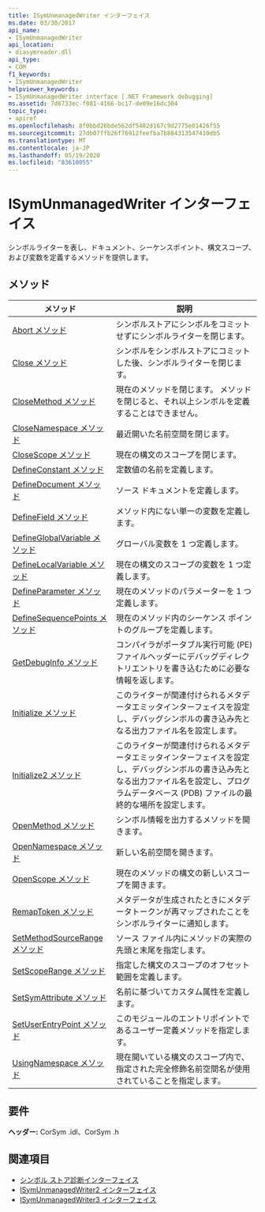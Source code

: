 ```yaml
---
title: ISymUnmanagedWriter インターフェイス
ms.date: 03/30/2017
api_name:
- ISymUnmanagedWriter
api_location:
- diasymreader.dll
api_type:
- COM
f1_keywords:
- ISymUnmanagedWriter
helpviewer_keywords:
- ISymUnmanagedWriter interface [.NET Framework debugging]
ms.assetid: 7d6733ec-f081-4166-bc17-de09e16dc304
topic_type:
- apiref
ms.openlocfilehash: 8f0bbd26bde562df5482d167c9d2775e01426f55
ms.sourcegitcommit: 27db07ffb26f76912feefba7b884313547410db5
ms.translationtype: MT
ms.contentlocale: ja-JP
ms.lasthandoff: 05/19/2020
ms.locfileid: "83610055"
---
```

# <a name="isymunmanagedwriter-interface"></a>ISymUnmanagedWriter インターフェイス
シンボルライターを表し、ドキュメント、シーケンスポイント、構文スコープ、および変数を定義するメソッドを提供します。  
  
## <a name="methods"></a>メソッド  
  
|メソッド|説明|  
|------------|-----------------|  
|[Abort メソッド](isymunmanagedwriter-abort-method.md)|シンボルストアにシンボルをコミットせずにシンボルライターを閉じます。|  
|[Close メソッド](isymunmanagedwriter-close-method.md)|シンボルをシンボルストアにコミットした後、シンボルライターを閉じます。|  
|[CloseMethod メソッド](isymunmanagedwriter-closemethod-method.md)|現在のメソッドを閉じます。 メソッドを閉じると、それ以上シンボルを定義することはできません。|  
|[CloseNamespace メソッド](isymunmanagedwriter-closenamespace-method.md)|最近開いた名前空間を閉じます。|  
|[CloseScope メソッド](isymunmanagedwriter-closescope-method.md)|現在の構文のスコープを閉じます。|  
|[DefineConstant メソッド](isymunmanagedwriter-defineconstant-method.md)|定数値の名前を定義します。|  
|[DefineDocument メソッド](isymunmanagedwriter-definedocument-method.md)|ソース ドキュメントを定義します。|  
|[DefineField メソッド](isymunmanagedwriter-definefield-method.md)|メソッド内にない単一の変数を定義します。|  
|[DefineGlobalVariable メソッド](isymunmanagedwriter-defineglobalvariable-method.md)|グローバル変数を 1 つ定義します。|  
|[DefineLocalVariable メソッド](isymunmanagedwriter-definelocalvariable-method.md)|現在の構文のスコープの変数を 1 つ定義します。|  
|[DefineParameter メソッド](isymunmanagedwriter-defineparameter-method.md)|現在のメソッドのパラメーターを 1 つ定義します。|  
|[DefineSequencePoints メソッド](isymunmanagedwriter-definesequencepoints-method.md)|現在のメソッド内のシーケンス ポイントのグループを定義します。|  
|[GetDebugInfo メソッド](isymunmanagedwriter-getdebuginfo-method.md)|コンパイラがポータブル実行可能 (PE) ファイルヘッダーにデバッグディレクトリエントリを書き込むために必要な情報を返します。|  
|[Initialize メソッド](isymunmanagedwriter-initialize-method.md)|このライターが関連付けられるメタデータエミッタインターフェイスを設定し、デバッグシンボルの書き込み先となる出力ファイル名を設定します。|  
|[Initialize2 メソッド](isymunmanagedwriter-initialize2-method.md)|このライターが関連付けられるメタデータエミッタインターフェイスを設定し、デバッグシンボルの書き込み先となる出力ファイル名を設定し、プログラムデータベース (PDB) ファイルの最終的な場所を設定します。|  
|[OpenMethod メソッド](isymunmanagedwriter-openmethod-method.md)|シンボル情報を出力するメソッドを開きます。|  
|[OpenNamespace メソッド](isymunmanagedwriter-opennamespace-method.md)|新しい名前空間を開きます。|  
|[OpenScope メソッド](isymunmanagedwriter-openscope-method.md)|現在のメソッドの構文の新しいスコープを開きます。|  
|[RemapToken メソッド](isymunmanagedwriter-remaptoken-method.md)|メタデータが生成されたときにメタデータトークンが再マップされたことをシンボルライターに通知します。|  
|[SetMethodSourceRange メソッド](isymunmanagedwriter-setmethodsourcerange-method.md)|ソース ファイル内にメソッドの実際の先頭と末尾を指定します。|  
|[SetScopeRange メソッド](isymunmanagedwriter-setscoperange-method.md)|指定した構文のスコープのオフセット範囲を定義します。|  
|[SetSymAttribute メソッド](isymunmanagedwriter-setsymattribute-method.md)|名前に基づいてカスタム属性を定義します。|  
|[SetUserEntryPoint メソッド](isymunmanagedwriter-setuserentrypoint-method.md)|このモジュールのエントリポイントであるユーザー定義メソッドを指定します。|  
|[UsingNamespace メソッド](isymunmanagedwriter-usingnamespace-method.md)|現在開いている構文のスコープ内で、指定された完全修飾名前空間名が使用されていることを指定します。|  
  
## <a name="requirements"></a>要件  
 **ヘッダー:** CorSym .idl、CorSym .h  
  
## <a name="see-also"></a>関連項目

- [シンボル ストア診断インターフェイス](diagnostics-symbol-store-interfaces.md)
- [ISymUnmanagedWriter2 インターフェイス](isymunmanagedwriter2-interface.md)
- [ISymUnmanagedWriter3 インターフェイス](isymunmanagedwriter3-interface.md)

